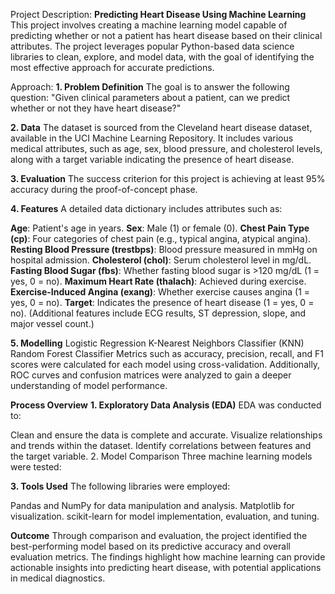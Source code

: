 Project Description: **Predicting Heart Disease Using Machine Learning**
This project involves creating a machine learning model capable of predicting whether or not a patient has heart disease based on their clinical attributes. The project leverages popular Python-based data science libraries to clean, explore, and model data, with the goal of identifying the most effective approach for accurate predictions.

Approach:
**1. Problem Definition**
The goal is to answer the following question:
"Given clinical parameters about a patient, can we predict whether or not they have heart disease?"

**2. Data**
The dataset is sourced from the Cleveland heart disease dataset, available in the UCI Machine Learning Repository. It includes various medical attributes, such as age, sex, blood pressure, and cholesterol levels, along with a target variable indicating the presence of heart disease.

**3. Evaluation**
The success criterion for this project is achieving at least 95% accuracy during the proof-of-concept phase.

**4. Features**
A detailed data dictionary includes attributes such as:

**Age**: Patient's age in years.
**Sex**: Male (1) or female (0).
**Chest Pain Type (cp)**: Four categories of chest pain (e.g., typical angina, atypical angina).
**Resting Blood Pressure (trestbps)**: Blood pressure measured in mmHg on hospital admission.
**Cholesterol (chol)**: Serum cholesterol level in mg/dL.
**Fasting Blood Sugar (fbs)**: Whether fasting blood sugar is >120 mg/dL (1 = yes, 0 = no).
**Maximum Heart Rate (thalach)**: Achieved during exercise.
**Exercise-Induced Angina (exang)**: Whether exercise causes angina (1 = yes, 0 = no).
**Target**: Indicates the presence of heart disease (1 = yes, 0 = no).
(Additional features include ECG results, ST depression, slope, and major vessel count.)

**5. Modelling**
Logistic Regression
K-Nearest Neighbors Classifier (KNN)
Random Forest Classifier
Metrics such as accuracy, precision, recall, and F1 scores were calculated for each model using cross-validation. Additionally, ROC curves and confusion matrices were analyzed to gain a deeper understanding of model performance.

**Process Overview**
**1. Exploratory Data Analysis (EDA)**
EDA was conducted to:

Clean and ensure the data is complete and accurate.
Visualize relationships and trends within the dataset.
Identify correlations between features and the target variable.
2. Model Comparison
Three machine learning models were tested:


**3. Tools Used**
The following libraries were employed:

Pandas and NumPy for data manipulation and analysis.
Matplotlib for visualization.
scikit-learn for model implementation, evaluation, and tuning.

**Outcome**
Through comparison and evaluation, the project identified the best-performing model based on its predictive accuracy and overall evaluation metrics. The findings highlight how machine learning can provide actionable insights into predicting heart disease, with potential applications in medical diagnostics.
